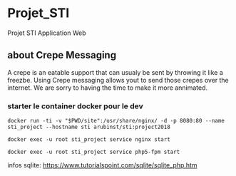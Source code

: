 # Projet_STI
Projet STI Application Web

## about Crepe Messaging
A crepe is an eatable support that can usualy be sent by throwing it like a freezbe. Using Crepe messaging allows yout to send those crepes over the internet.
We are sorry to having the time to make it more annimated.


### starter le container docker pour le dev

`docker run -ti -v "$PWD/site":/usr/share/nginx/ -d -p 8080:80 --name sti_project --hostname sti arubinst/sti:project2018
`

`docker exec -u root sti_project service nginx start`

`docker exec -u root sti_project service php5-fpm start`



infos sqlite: https://www.tutorialspoint.com/sqlite/sqlite_php.htm
